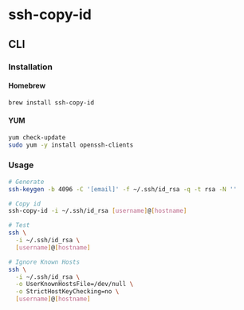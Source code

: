 # ssh-copy-id

## CLI

### Installation

#### Homebrew

```sh
brew install ssh-copy-id
```

#### YUM

```sh
yum check-update
sudo yum -y install openssh-clients
```

### Usage

```sh
# Generate
ssh-keygen -b 4096 -C '[email]' -f ~/.ssh/id_rsa -q -t rsa -N ''

# Copy id
ssh-copy-id -i ~/.ssh/id_rsa [username]@[hostname]

# Test
ssh \
  -i ~/.ssh/id_rsa \
  [username]@[hostname]

# Ignore Known Hosts
ssh \
  -i ~/.ssh/id_rsa \
  -o UserKnownHostsFile=/dev/null \
  -o StrictHostKeyChecking=no \
  [username]@[hostname]
```
